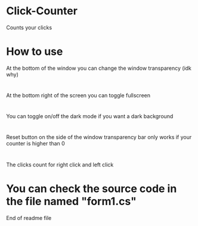 # Click-Counter
Counts your clicks

# How to use

At the bottom of the window you can change the window transparency (idk why)

#

At the bottom right of the screen you can toggle fullscreen

#

You can toggle on/off the dark mode if you want a dark background

#

Reset button on the side of the window transparency bar only works if your counter is higher than 0

#

The clicks count for right click and left click

# You can check the source code in the file named "form1.cs"
End of readme file
